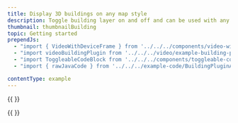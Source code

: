 ```yaml
---
title: Display 3D buildings on any map style
description: Toggle building layer on and off and can be used with any style.
thumbnail: thumbnailBuilding
topic: Getting started
prependJs:
  - "import { VideoWithDeviceFrame } from '../../../components/video-with-device-frame'"
  - "import videoBuildingPlugin from '../../../video/example-building-plugin.mp4'"
  - "import ToggleableCodeBlock from '../../../components/toggleable-code-block'"
  - "import { rawJavaCode } from '../../../example-code/BuildingPluginActivity.js'"

contentType: example
---
```


{{
  <VideoWithDeviceFrame
    videoFile={videoBuildingPlugin}
    rotation="horizontal"
    device="pixel-2"
  />
}}


<!-- Any notes about this example would go here.  -->

{{
  <ToggleableCodeBlock
    java={rawJavaCode}
  />
}}
